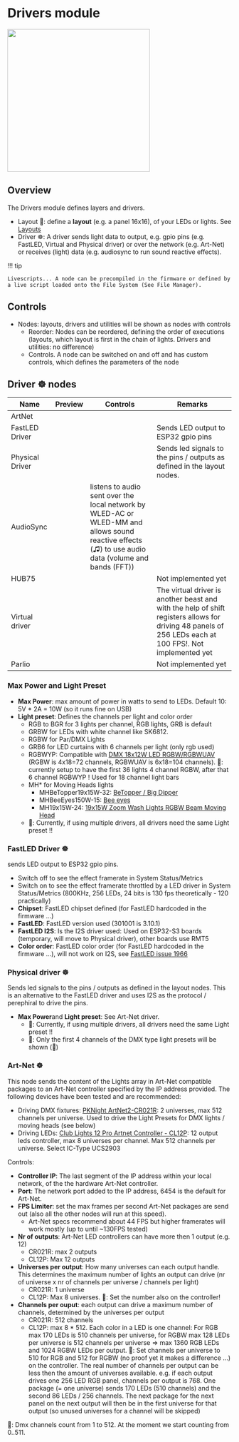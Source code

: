 # Drivers module

<img width="320" src="https://github.com/user-attachments/assets/587bfb07-2da1-41fe-978e-43e431fd9517" />

## Overview

The Drivers module defines layers and drivers.

* Layout 🚥: define a **layout** (e.g. a panel 16x16), of your LEDs or lights. See [Layouts](https://moonmodules.org/MoonLight/layouts/)
* Driver ☸️: A driver sends light data to output, e.g. gpio pins (e.g. FastLED, Virtual and Physical driver) or over the network (e.g. Art-Net) or receives (light) data (e.g. audiosync to run sound reactive effects).

!!! tip

    Livescripts... A node can be precompiled in the firmware or defined by a live script loaded onto the File System (See File Manager).

## Controls

* Nodes: layouts, drivers and utilities will be shown as nodes with controls
    * Reorder: Nodes can be reordered, defining the order of executions (layouts, which layout is first in the chain of lights. Drivers and utilities: no difference)
    * Controls. A node can be switched on and off and has custom controls, which defines the parameters of the node

## Driver ☸️ nodes

| Name | Preview | Controls | Remarks
| ---- | ----- | ---- | ---- |
| ArtNet | | | |
| FastLED Driver | | | Sends LED output to ESP32 gpio pins |
| Physical Driver | | | Sends led signals to the pins / outputs as defined in the layout nodes. |
| AudioSync | | listens to audio sent over the local network by WLED-AC or WLED-MM and allows sound reactive effects (♫) to use audio data (volume and bands (FFT)) |
| HUB75 | | | Not implemented yet |
| Virtual driver | | | The virtual driver is another beast and with the help of shift registers allows for driving 48 panels of 256 LEDs each at 100 FPS!. Not implemented yet |
| Parlio | | | Not implemented yet |

### Max Power and Light Preset

* **Max Power**: max amount of power in watts to send to LEDs. Default 10: 5V * 2A = 10W (so it runs fine on USB)
* **Light preset**: Defines the channels per light and color order
    * RGB to BGR for 3 lights per channel, RGB lights, GRB is default
    * GRBW for LEDs with white channel like SK6812.
    * RGBW for Par/DMX Lights
    * GRB6 for LED curtains with 6 channels per light (only rgb used)
    * RGBWYP: Compatible with [DMX 18x12W LED RGBW/RGBWUAV](https://s.click.aliexpress.com/e/_EJQoRlM) (RGBW is 4x18=72 channels, RGBWUAV is 6x18=104 channels). 🚧: currently setup to have the first 36 lights 4 channel RGBW, after that 6 channel RGBWYP ! Used for 18 channel light bars
    * MH* for Moving Heads lights
        * MHBeTopper19x15W-32: [BeTopper / Big Dipper](https://betopperdj.com/products/betopper-19x15w-rgbw-with-light-strip-effect-moving-head-light)
        * MHBeeEyes150W-15: [Bee eyes](https://a.co/d/bkTY4DX)
        * MH19x15W-24: [19x15W Zoom Wash Lights RGBW Beam Moving Head](https://s.click.aliexpress.com/e/_EwBfFYw)
    * 🚨: Currently, if using multiple drivers, all drivers need the same Light preset !!

### FastLED Driver ☸️

sends LED output to ESP32 gpio pins.

* Switch off to see the effect framerate in System Status/Metrics
* Switch on to see the effect framerate throttled by a LED driver in System Status/Metrics (800KHz, 256 LEDs, 24 bits is 130 fps theoretically - 120 practically)
* **Chipset**: FastLED chipset defined (for FastLED hardcoded in the firmware ...)
* **FastLED**: FastLED version used (301001 is 3.10.1)
* **FastLED I2S**: Is the I2S driver used: Used on ESP32-S3 boards (temporary, will move to Physical driver), other boards use RMT5
* **Color order**: FastLED color order (for FastLED hardcoded in the firmware ...), will not work on I2S, see [FastLED issue 1966](https://github.com/FastLED/FastLED/issues/1966)

### Physical driver ☸️

Sends led signals to the pins / outputs as defined in the layout nodes. This is an alternative to the FastLED driver and uses I2S as the protocol / perephiral to drive the pins.

* **Max Power**and **Light preset**: See Art-Net driver. 
    * 🚨: Currently, if using multiple drivers, all drivers need the same Light preset !!
    * 🚨: Only the first 4 channels of the DMX type light presets will be shown (🚧)

### Art-Net ☸️

This node sends the content of the Lights array in Art-Net compatible packages to an Art-Net controller specified by the IP address provided.
The following devices have been tested and are recommended:

* Driving DMX fixtures: [PKNight ArtNet2-CR021R](https://s.click.aliexpress.com/e/_ExRrKe4): 2 universes, max 512 channels per universe. Used to drive the Light Presets for DMX lights / moving heads (see below)
* Driving LEDs: [Club Lights 12 Pro Artnet Controller - CL12P](https://s.click.aliexpress.com/e/_Ex9uaOk): 12 output leds controller, max 8 universes per channel. Max 512 channels per universe. Select IC-Type UCS2903

Controls:

* **Controller IP**: The last segment of the IP address within your local network, of the the hardware Art-Net controller.
* **Port**: The network port added to the IP address, 6454 is the default for Art-Net.
* **FPS Limiter**: set the max frames per second Art-Net packages are send out (also all the other nodes will run at this speed).
    * Art-Net specs recommend about 44 FPS but higher framerates will work mostly (up to until ~130FPS tested)
* **Nr of outputs**: Art-Net LED controllers can have more then 1 output (e.g. 12)
    * CR021R: max 2 outputs
    * CL12P: Max 12 outputs
* **Universes per output**: How many universes can each output handle. This determines the maximum number of lights an output can drive (nr of universe x nr of channels per universe / channels per light)
    * CR021R: 1 universe
    * CL12P: Max 8 universes. 🚨: Set the number also on the controller! 
* **Channels per ouput**: each output can drive a maximum number of channels, determined by the universes per output
    * CR021R: 512 channels
    * CL12P: max 8 * 512. Each color in a LED is one channel: For RGB max 170 LEDs is 510 channels per universe, for RGBW max 128 LEDs per universe is 512 channels per universe => max 1360 RGB LEDs and 1024 RGBW LEDs per output. 🚨: Set channels per universe to 510 for RGB and 512 for RGBW (no proof yet it makes a difference ...) on the controller. The real number of channels per output can be less then the amount of universes available. e.g. if each output drives one 256 LED RGB panel, channels per output is 768. One package (= one universe) sends 170 LEDs (510 channels) and the second 86 LEDs / 256 channels. The next package for the next panel on the next output will then be in the first universe for that output (so unused universes for a channel will be skipped)

🚨: Dmx channels count from 1 to 512. At the moment we start counting from 0..511.
